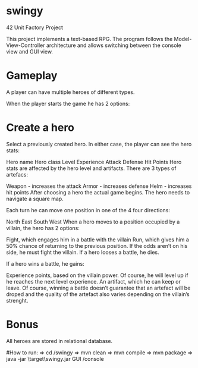 # swingy
42 Unit Factory Project

This project implements a text-based RPG. The program follows the Model-View-Controller architecture and allows switching between the console view and GUI view.

# Gameplay
A player can have multiple heroes of different types.

When the player starts the game he has 2 options:

# Create a hero
Select a previously created hero.
In either case, the player can see the hero stats:

Hero name
Hero class
Level
Experience
Attack
Defense
Hit Points
Hero stats are affected by the hero level and artifacts. There are 3 types of artefacs:

Weapon - increases the attack
Armor - increases defense
Helm - increases hit points
After choosing a hero the actual game begins. The hero needs to navigate a square map.

Each turn he can move one position in one of the 4 four directions:

North
East
South
West
When a hero moves to a position occupied by a villain, the hero has 2 options:

Fight, which engages him in a battle with the villain
Run, which gives him a 50% chance of returning to the previous position. If the odds aren’t on his side, he must fight the villain.
If a hero looses a battle, he dies.

If a hero wins a battle, he gains:

Experience points, based on the villain power. Of course, he will level up if he reaches the next level experience.
An artifact, which he can keep or leave. Of course, winning a battle doesn’t guarantee that an artefact will be droped and the quality of the artefact also varies depending on the villain’s strenght.
# Bonus
All heroes are stored in relational database.

#How to run:
=> cd /swingy
=> mvn clean
=> mvn compile
=> mvn package
=> java -jar \target\swingy.jar GUI /console